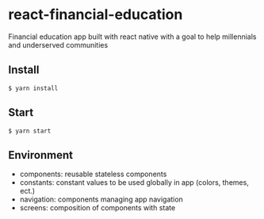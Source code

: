 # react-financial-education
Financial education app built with react native with a goal to help millennials and underserved communities


## Install

    $ yarn install
    
## Start

    $ yarn start
    
## Environment

- components: reusable stateless components
- constants: constant values to be used globally in app (colors, themes, ect.)
- navigation: components managing app navigation
- screens: composition of components with state
